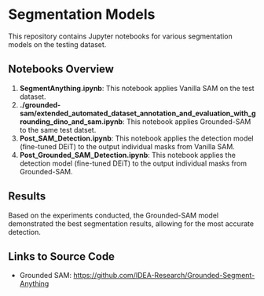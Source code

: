 # Segmentation Models

This repository contains Jupyter notebooks for various segmentation models on the testing dataset. 

## Notebooks Overview

1. **SegmentAnything.ipynb**: This notebook applies Vanilla SAM on the test dataset.
2. **./grounded-sam/extended_automated_dataset_annotation_and_evaluation_with_grounding_dino_and_sam.ipynb**: This notebook applies Grounded-SAM to the same test datset.
3. **Post_SAM_Detection.ipynb**: This notebook applies the detection model (fine-tuned DEiT) to the output individual masks from Vanilla SAM.
4. **Post_Grounded_SAM_Detection.ipynb**: This notebook applies the detection model (fine-tuned DEiT) to the output individual masks from Grounded-SAM.

## Results

Based on the experiments conducted, the Grounded-SAM model demonstrated the best segmentation results, allowing for the most accurate detection.

## Links to Source Code
- Grounded SAM: https://github.com/IDEA-Research/Grounded-Segment-Anything
